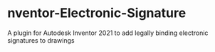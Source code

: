 # nventor-Electronic-Signature
A plugin for Autodesk Inventor 2021 to add legally binding electronic signatures to drawings
